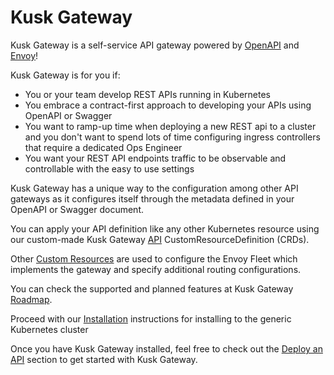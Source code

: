 # Kusk Gateway

Kusk Gateway is a self-service API gateway powered by [OpenAPI](https://www.openapis.org/) and [Envoy](https://www.envoyproxy.io/)!

Kusk Gateway is for you if:

- You or your team develop REST APIs running in Kubernetes
- You embrace a contract-first approach to developing your APIs using OpenAPI or Swagger
- You want to ramp-up time when deploying a new REST api to a cluster and you don't want to spend lots of time configuring ingress controllers that require a dedicated Ops Engineer
- You want your REST API endpoints traffic to be observable and controllable with the easy to use settings

Kusk Gateway has a unique way to the configuration among other API gateways as it configures itself through the metadata defined in your OpenAPI or Swagger document.

You can apply your API definition like any other Kubernetes resource using our custom-made Kusk Gateway [API](reference/customresources/api.md) CustomResourceDefinition (CRDs).

Other [Custom Resources](reference/customresources/index.md) are used to configure the Envoy Fleet which implements the gateway and specify additional routing configurations.

You can check the supported and planned features at Kusk Gateway [Roadmap](roadmap.md).

Proceed with our [Installation](getting-started/installation.md) instructions for installing to the generic Kubernetes cluster

Once you have Kusk Gateway installed, feel free to check out the [Deploy an API](getting-started/deploy-an-api.md) section to get started with Kusk Gateway.
